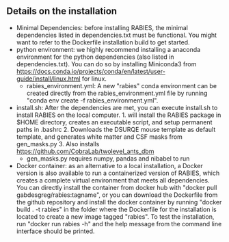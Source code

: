 ## Details on the installation

* Minimal Dependencies: before installing RABIES, the minimal dependencies listed in dependencies.txt must be functional. You might want to refer to the Dockerfile installation build to get started.
* python environment: we highly recommend installing a anaconda environment for the python dependencies (also listed in dependencies.txt). You can do so by installing Miniconda3 from https://docs.conda.io/projects/conda/en/latest/user-guide/install/linux.html for linux.
    * rabies_environment.yml: A new "rabies" conda environment can be created directly from the rabies_environment.yml file by running "conda env create -f rabies_environment.yml".
* install.sh: After the dependencies are met, you can execute install.sh to install RABIES on the local computer. 1. will install the RABIES package in $HOME directory, creates an executable script, and setup permanent paths in .bashrc 2. Downloads the DSURQE mouse template as default template, and generates white matter and CSF masks from gen_masks.py 3. Also installs https://github.com/CobraLab/twolevel_ants_dbm
    * gen_masks.py requires numpy, pandas and nibabel to run
* Docker container: as an alternative to a local installation, a Docker version is also available to run a containerized version of RABIES, which creates a complete virtual environment that meets all dependencies. You can directly install the container from docker hub with "docker pull gabdesgreg/rabies:tagname", or you can download the Dockerfile from the github repository and install the docker container by running "docker build . -t rabies" in the folder where the Dockerfile for the installation is located to create a new image tagged "rabies". To test the installation, run "docker run rabies -h" and the help message from the command line interface should be printed.
